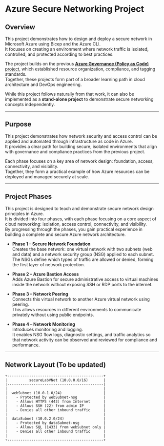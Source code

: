 # Azure Secure Networking Project

## Overview
This project demonstrates how to design and deploy a secure network in Microsoft Azure using Bicep and the Azure CLI.  
It focuses on creating an environment where network traffic is isolated, controlled, and protected according to best practices.

The project builds on the previous [**Azure Governance (Policy as Code)** project](https://github.com/kebireri/azure-bicep/tree/main/policyAsCode/groupPolicy), which established resource organization, compliance, and tagging standards.  
Together, these projects form part of a broader learning path in cloud architecture and DevOps engineering.

While this project follows naturally from that work, it can also be implemented as a **stand-alone project** to demonstrate secure networking concepts independently.

---

## Purpose

This project demonstrates how network security and access control can be applied and automated through infrastructure as code in Azure.  
It provides a clear path for building secure, isolated environments that align with governance and compliance practices from the previous project.  

Each phase focuses on a key area of network design: foundation, access, connectivity, and visibility.  
Together, they form a practical example of how Azure resources can be deployed and managed securely at scale.

---

## Project Phases

This project is designed to teach and demonstrate secure network design principles in Azure.  
It is divided into four phases, with each phase focusing on a core aspect of cloud networking: isolation, access control, connectivity, and visibility.  
By progressing through the phases, you gain practical experience in building a complete and secure Azure network architecture.

- **Phase 1 – Secure Network Foundation**  
Creates the base network: one virtual network with two subnets (web and data) and a network security group (NSG) applied to each subnet.  
The NSGs define which types of traffic are allowed or denied, forming the first layer of network protection.

- **Phase 2 – Azure Bastion Access**  
Adds Azure Bastion for secure administrative access to virtual machines inside the network without exposing SSH or RDP ports to the internet.

- **Phase 3 – Network Peering**  
Connects this virtual network to another Azure virtual network using peering.  
This allows resources in different environments to communicate privately without using public endpoints.

- **Phase 4 – Network Monitoring**  
Introduces monitoring and logging.  
It enables NSG flow logs, diagnostic settings, and traffic analytics so that network activity can be observed and reviewed for compliance and performance.

---

## Network Layout (To be updated)


    +--------------------------------------------+
    |          secureLabVNet (10.0.0.0/16)       |
    |--------------------------------------------|
    |                                            |
    |  webSubnet (10.0.1.0/24)                   |
    |    - Protected by webSubnet-nsg            |
    |    - Allows HTTPS (443) from Internet      |
    |    - Allows SSH (22) from admin IP         |
    |    - Denies all other inbound traffic      |
    |                                            |
    |  dataSubnet (10.0.2.0/24)                  |
    |    - Protected by dataSubnet-nsg           |
    |    - Allows SQL (1433) from webSubnet only |
    |    - Denies all other inbound traffic      |
    |                                            |
    +--------------------------------------------+

